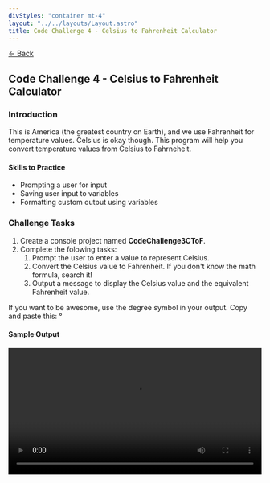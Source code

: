 ```yaml
---
divStyles: "container mt-4"
layout: "../../layouts/Layout.astro"
title: Code Challenge 4 - Celsius to Fahrenheit Calculator
---
```


[← Back](/code-challenges/)

## Code Challenge 4 - Celsius to Fahrenheit Calculator

### Introduction

This is America (the greatest country on Earth), and we use Fahrenheit for temperature values. Celsius is okay though. This program will help you convert temperature values from Celsius to Fahrneheit.

#### Skills to Practice

- Prompting a user for input
- Saving user input to variables
- Formatting custom output using variables

### Challenge Tasks

1. Create a console project named **CodeChallenge3CToF**.
2. Complete the folowing tasks:
   1. Prompt the user to enter a value to represent Celsius.
   2. Convert the Celsius value to Fahrenheit. If you don't know the math formula, search it!
   3. Output a message to display the Celsius value and the equivalent Fahrenheit value.

If you want to be awesome, use the degree symbol in your output. Copy and paste this: °

#### Sample Output

<div class="row">
    <div class="col-sm-12 col-xl-10 offset-xl-1">
        <video src="/courses/code-challenges/code-challenge-4-sample.mp4" autoplay loop width="100%"></video>
    </div>
</div>
